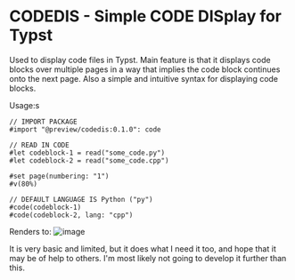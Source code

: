 # CODEDIS - Simple CODE DISplay for Typst

Used to display code files in Typst. Main feature is that it displays code blocks over multiple pages in a way that implies the code block continues onto the next page. Also a simple and intuitive syntax for displaying code blocks.

Usage:s
```typ
// IMPORT PACKAGE
#import "@preview/codedis:0.1.0": code

// READ IN CODE
#let codeblock-1 = read("some_code.py")
#let codeblock-2 = read("some_code.cpp")

#set page(numbering: "1")
#v(80%)

// DEFAULT LANGUAGE IS Python ("py")
#code(codeblock-1)
#code(codeblock-2, lang: "cpp")
```

Renders to:
![image](https://github.com/AugustinWinther/codedis/assets/30674646/76bb13d5-adc8-457f-bd55-53e3fd5c5df7)


It is very basic and limited, but it does what I need it too, and hope that it may be of help to others. I'm most likely not going to develop it further than this.
